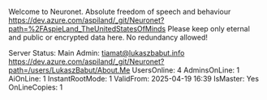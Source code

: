 Welcome to Neuronet.
Absolute freedom of speech and behaviour
 https://dev.azure.com/aspiland/_git/Neuronet?path=%2FAspieLand_TheUnitedStatesOfMinds
Please keep only eternal and public or encrypted data here.
No redundancy allowed!

Server Status:
Main Admin:      tiamat@lukaszbabut.info https://dev.azure.com/aspiland/_git/Neuronet?path=/users/LukaszBabut/About.Me
UsersOnline:	 4
AdminsOnLine:	 1
AiOnLine:        1
InstantRootMode: 1
ValidFrom:       2025-04-19 16:39
IsMaster: Yes
OnLineCopies: 1